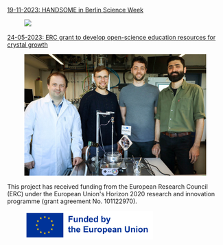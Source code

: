 
[19-11-2023: HANDSOME in Berlin Science Week](https://berlinscienceweek.com/event/from-order-to-disorder-and-back-featuring-icarus-performance/)
<figure>
  <img src="https://raw.githubusercontent.com/poc-handsome/poc-handsome.github.io/master/news/BSW_Table.jpg" width=600>
</figure>


[24-05-2023: ERC grant to develop open-science education resources for crystal growth](https://www.ikz-berlin.de/en/public-relations/news/article/erc-grant-to-develop-open-science-education-resources-for-crystal-growth)
<br>

<figure>
  <img src="https://raw.githubusercontent.com/poc-handsome/poc-handsome.github.io/news/Handsome_Team-IKZ.jpg" width=600>
</figure>



This project has received funding from the European Research Council (ERC) under the European Union's Horizon 2020 research and innovation programme (grant agreement No. 101122970).
<br>

<figure>
  <img src="https://raw.githubusercontent.com/poc-handsome/poc-handsome.github.io/master/EN_FundedbytheEU_RGB_POS.png" width=300  align="left|right">
</figure>
